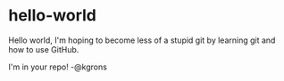 # hello-world
Hello world, I'm hoping to become less of a stupid git by learning git and how to use GitHub.

I'm in your repo! -@kgrons
